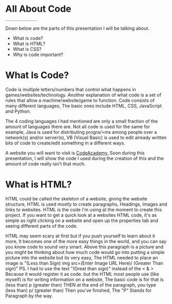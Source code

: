 # All About Code
<!DOCTYPE html>
<body>
<p style="font-size: 2px"> This is the start of my presentation on Coding, Please be aware that there may be mitsakes in this project.</p>
<p> Down below are the parts of this presentation I will be talking about. </p>
<ul>
<li> What is code?
<li> What is HTML?
<li> What is CSS?
<li> Why is code important?
</ul>
<!--DON'T FORGET TO COMMENT STUFF PLEASE -->
<h1> What Is Code? </h1>
<p> Code is multiple letters/numbers that control what happens in games/websites/technology. Another explanation of what code is a set of rules that allow a machine/website/game to function.  Code consists of many different languages, The basic ones include HTML, CSS, JavaScript and Python. </p>
<p> The 4 coding languages I had mentioned are only a small fraction of the amount of languages there are. Not all code is used for the same for example, Java is used for distributing progra/>ms among people over a network(s) and/or server(s), VB (Visual Basic) is used to edit already written bits of code to create/edit something in a different ways. </p>
<p> A website you will want to visit is <a href="https://www.codecademy.com">CodeAcademy</a>, Soon during this presentation, I will show the code I used during the creation of this and the amount of code really isn't that much.
<h1> What is HTML? </h1>
<p> HTML could be called the skeleton of a website, giving the website structure, HTML is used mostly to create paragraphs, Headings, Images and links to websites. HTML is the code I'm using at the moment to create this project. If you want to get a quick look at a websites HTML code, it's as simple as right clicking on a website and open up the properties tab and seeing different parts of the code. </p>

<p> HTML may seem scary at first but if you push yourself to learn about it more, It becomes one of the more easy things in the world, and you can say you know code to sound very smart. Above this paragraph is a picture and you might be thinking about how much code would go into putting a simple picture into the website but its very easy, The HTML needed to place an image is "(Less than Sign) img src=(Enter Image URL Here)/ (Greater Than sign)" PS. I had to use the text "(Great than sign)" instead of the < & >  Because it would register it as code. but the HTML most people use (like myself) is for writing information on a website, The basic code is for that is (less than) p (greater than) THEN at the end of the paragraph, you type (less than) p/ (greater than) Then you've finished, The "P" Stands for Paragraph by the way.</p>

<!-- REMEMBER, EACH PARAGRAPH DOESN'T HAVE AS MUCH INFORMATION AS IT LOOKS --!>







